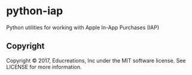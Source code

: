 # python-iap

Python utilities for working with Apple In-App Purchases (IAP)

## Copyright

Copyright © 2017, Educreations, Inc under the MIT software license. See LICENSE for more information.

